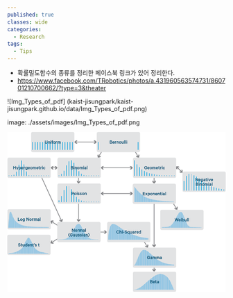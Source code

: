 ```yaml
---
published: true
classes: wide
categories:
  - Research
tags:
  - Tips
---
```


- 확률밀도함수의 종류를 정리한 페이스북 링크가 있어 정리한다.
- https://www.facebook.com/TRobotics/photos/a.431960563574731/860701210700662/?type=3&theater

![Img_Types_of_pdf]
(kaist-jisungpark/kaist-jisungpark.github.io/data/Img_Types_of_pdf.png)

image: ./assets/images/Img_Types_of_pdf.png

![Img_Types_of_pdf](./assets/images/Img_Types_of_pdf.png)
